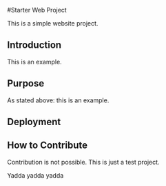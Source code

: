 #Starter Web Project

This is a simple website project.

## Introduction

This is an example.

## Purpose

As stated above: this is an example.

## Deployment

## How to Contribute

Contribution is not possible. This is just a test project.

Yadda yadda yadda
